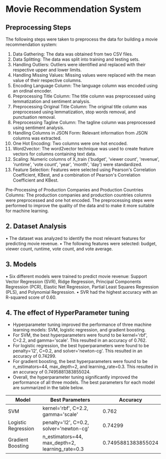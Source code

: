 # Movie Recommendation System

## Preprocessing Steps

The following steps were taken to preprocess the data for building a movie recommendation system:

1. Data Gathering: The data was obtained from two CSV files.
2. Data Splitting: The data was split into training and testing sets.
3. Handling Outliers: Outliers were identified and replaced with their respective upper and lower limits.
4. Handling Missing Values: Missing values were replaced with the mean value of their respective columns.
5. Encoding Language Column: The language column was encoded using an ordinal encoder.
6. Preprocessing Title Column: The title column was preprocessed using lemmatization and sentiment analysis.
7. Preprocessing Original Title Column: The original title column was preprocessed using lemmatization, stop words removal, and punctuation removal.
8. Preprocessing Tagline Column: The tagline column was preprocessed using sentiment analysis.
9. Handling Columns in JSON Form: Relevant information from JSON columns was extracted.
10. One Hot Encoding: Two columns were one hot encoded.
11. Word2vector: The word2vector technique was used to create feature vectors for columns containing text data.
12. Scaling: Numeric columns of X_train ('budget', 'viewer count', 'revenue', 'runtime', 'vote count', 'year', 'month', 'day') were standardized.
13. Feature Selection: Features were selected using Pearson's Correlation Coefficient, KBest, and a combination of Pearson's Correlation Coefficient and KBest.

Pre-Processing of Production Companies and Production Countries Columns: The production companies and production countries columns were preprocessed and one hot encoded.
The preprocessing steps were performed to improve the quality of the data and to make it more suitable for machine learning.

## 2. Dataset Analysis
•	The dataset was analyzed to identify the most relevant features for predicting movie revenue.
•	The following features were selected: budget, viewer count, runtime, vote count, and vote average.

## 3. Models
•	Six different models were trained to predict movie revenue: Support Vector Regression (SVR), Ridge Regression, Principal Components Regression (PCR), Elastic Net Regression, Partial Least Squares Regression (PLS), and Polynomial Regression.
•	SVR had the highest accuracy with an R-squared score of 0.60.


## 4. The effect of HyperParameter tuning 
* Hyperparameter tuning improved the performance of three machine learning models: SVM, logistic regression, and gradient boosting.
* For SVM, the best hyperparameters were found to be kernel='rbf', C=2.2, and gamma='scale'. This resulted in an accuracy of 0.762.
* For logistic regression, the best hyperparameters were found to be penalty='l2', C=0.2, and solver='newton-cg'. This resulted in an accuracy of 0.74299.
* For gradient boosting, the best hyperparameters were found to be n_estimators=44, max_depth=2, and learning_rate=0.3. This resulted in an accuracy of 0.7495881383855024.
* Overall, the hyperparameter tuning significantly improved the performance of all three models. The best parameters for each model are summarized in the table below.

| Model | Best Parameters | Accuracy |
|---|---|---|
| SVM | kernel='rbf', C=2.2, gamma='scale' | 0.762 |
| Logistic Regression | penalty='l2', C=0.2, solver='newton-cg' | 0.74299 |
| Gradient Boosting | n_estimators=44, max_depth=2, learning_rate=0.3 | 0.7495881383855024 |


